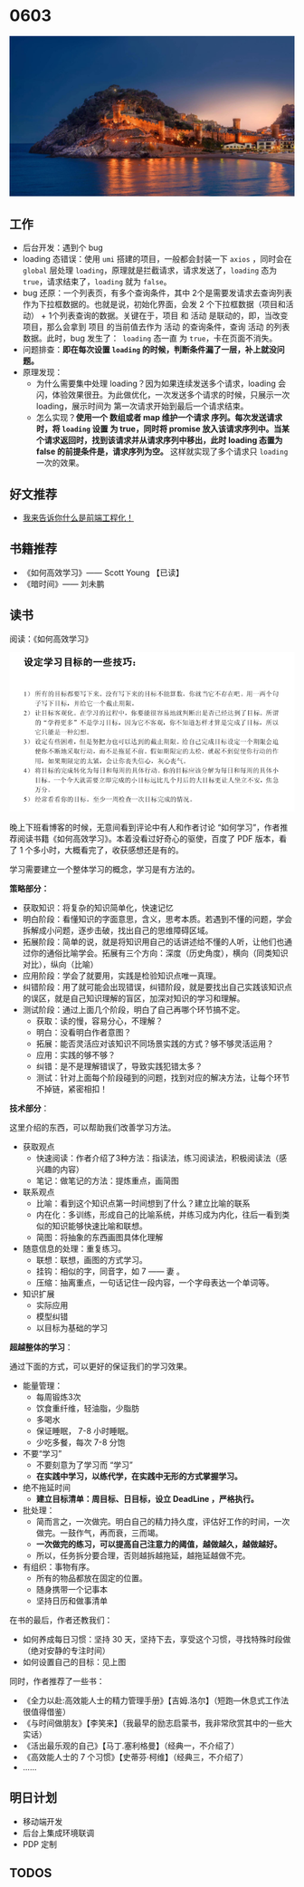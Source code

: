 
# 0603

![](./bg-imgs/0603.jpg)

## 工作

- 后台开发：遇到个 bug
- loading 态错误：使用 `umi` 搭建的项目，一般都会封装一下 `axios` ，同时会在 `global` 层处理 `loading`，原理就是拦截请求，请求发送了，`loading` 态为 `true`，请求结束了，`loading` 就为 `false`。
- bug 还原：一个列表页，有多个查询条件，其中 2个是需要发请求去查询列表作为下拉框数据的。也就是说，初始化界面，会发 2 个下拉框数据（项目和活动） + 1个列表查询的数据。关键在于，项目 和 活动 是联动的，即，当改变 项目，那么会拿到 项目 的当前值去作为 活动 的查询条件，查询 活动 的列表数据。此时，bug 发生了：` loading` 态一直 为 `true`，卡在页面不消失。
- 问题排查：**即在每次设置 `loading` 的时候，判断条件漏了一层，补上就没问题。**
- 原理发现：
  - 为什么需要集中处理 loading？因为如果连续发送多个请求，loading 会闪，体验效果很丑。为此做优化，一次发送多个请求的时候，只展示一次 loading，展示时间为  第一次请求开始到最后一个请求结束。
  - 怎么实现？**使用一个 数组或者 map 维护一个请求 序列。每次发送请求时，将 `loading` 设置 为 true，同时将 promise 放入该请求序列中。当某个请求返回时，找到该请求并从请求序列中移出，此时 loading 态置为 false 的前提条件是，请求序列为空。** 这样就实现了多个请求只 `loading` 一次的效果。

## 好文推荐

- [我来告诉你什么是前端工程化！](https://juejin.cn/post/6847009773305462791#heading-6)

## 书籍推荐

- 《如何高效学习》—— Scott Young 【已读】
- 《暗时间》—— 刘未鹏



## 读书

阅读：《如何高效学习》

![](./imgs/0603-01.png)

晚上下班看博客的时候，无意间看到评论中有人和作者讨论 “如何学习”，作者推荐阅读书籍《如何高效学习》。本着没看过好奇心的驱使，百度了 PDF 版本，看了 1 个多小时，大概看完了，收获感想还是有的。

学习需要建立一个整体学习的概念，学习是有方法的。

**策略部分：**

- 获取知识：将复杂的知识简单化，快速记忆
- 明白阶段：看懂知识的字面意思，含义，思考本质。若遇到不懂的问题，学会拆解成小问题，逐步击破，找出自己的思维障碍区域。
- 拓展阶段：简单的说，就是将知识用自己的话讲述给不懂的人听，让他们也通过你的通俗比喻学会。拓展有三个方向：深度（历史角度），横向（同类知识对比），纵向（比喻）
- 应用阶段：学会了就要用，实践是检验知识点唯一真理。
- 纠错阶段：用了就可能会出现错误，纠错阶段，就是要找出自己实践该知识点的误区，就是自己知识理解的盲区，加深对知识的学习和理解。
- 测试阶段：通过上面几个阶段，明白了自己再哪个环节搞不定。
  - 获取：读的慢，容易分心，不理解？
  - 明白：没看明白作者意图？
  - 拓展：能否灵活应对该知识不同场景实践的方式？够不够灵活运用？
  - 应用：实践的够不够？
  - 纠错：是不是理解错误了，导致实践犯错太多？
  - 测试：针对上面每个阶段碰到的问题，找到对应的解决方法，让每个环节不掉链，紧密相扣！

**技术部分**：

这里介绍的东西，可以帮助我们改善学习方法。

- 获取观点
  - 快速阅读：作者介绍了3种方法：指读法，练习阅读法，积极阅读法（感兴趣的内容）
  - 笔记：做笔记的方法：提炼重点，画简图
- 联系观点
  - 比喻：看到这个知识点第一时间想到了什么？建立比喻的联系
  - 内在化：多训练，形成自己的比喻系统，并练习成为内化，往后一看到类似的知识能够快速比喻和联想。
  - 简图：将抽象的东西画图具体化理解
- 随意信息的处理：重复练习。
    - 联想：联想，画图的方式学习。
    - 挂钩：相似的字，同音字，如 7 —— 妻 。
    - 压缩：抽离重点，一句话记住一段内容，一个字母表达一个单词等。
- 知识扩展
    - 实际应用
    - 模型纠错
    - 以目标为基础的学习

**超越整体的学习**：

通过下面的方式，可以更好的保证我们的学习效果。

- 能量管理：
  - 每周锻炼3次
  - 饮食重纤维，轻油脂，少脂肪
  - 多喝水
  - 保证睡眠， 7-8 小时睡眠。
  - 少吃多餐，每次 7-8 分饱
- 不要“学习”
  - 不要刻意为了学习而 “学习”
  - **在实践中学习，以练代学，在实践中无形的方式掌握学习。**
- 绝不拖延时间
  - **建立目标清单：周目标、日目标，设立 DeadLine ，严格执行。**
- 批处理：
  - 简而言之，一次做完。明白自己的精力持久度，评估好工作的时间，一次做完。一鼓作气，再而衰，三而竭。
  - **一次做完的练习，可以提高自己注意力的阈值，越做越久，越做越好。**
  - 所以，任务拆分要合理，否则越拆越拖延，越拖延越做不完。
- 有组织：事物有序。
  - 所有的物品都放在固定的位置。
  - 随身携带一个记事本
  - 坚持日历和做事清单

在书的最后，作者还教我们：

- 如何养成每日习惯：坚持 30 天，坚持下去，享受这个习惯，寻找特殊时段做（绝对安静的专注时间）
- 如何设置自己的目标：见上图

同时，作者推荐了一些书：

- 《全力以赴:高效能人士的精力管理手册》【吉姆.洛尔】（短跑—休息式工作法很值得借鉴）
- 《与时间做朋友》【李笑来】（我最早的励志启蒙书，我非常欣赏其中的一些大实话）
- 《活出最乐观的自己》【马丁.塞利格曼】（经典一，不介绍了）
- 《高效能人士的 7 个习惯》【史蒂芬·柯维】（经典三，不介绍了）
- ......

## 明日计划

- 移动端开发
- 后台上集成环境联调
- PDP 定制

## TODOS

